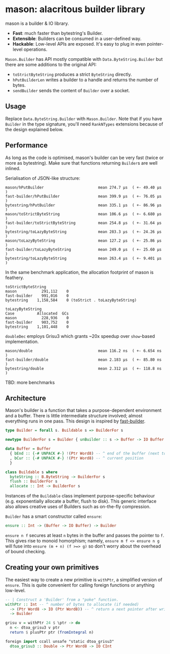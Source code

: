 mason: alacritous builder library
====

mason is a builder & IO library.

* __Fast__: much faster than bytestring's Builder.
* __Extensible__: Builders can be consumed in a user-defined way.
* __Hackable__: Low-level APIs are exposed. It's easy to plug in even pointer-level operations.

`Mason.Builder` has API mostly compatible with `Data.ByteString.Builder` but there are some additions to the original API:

* `toStrictByteString` produces a strict `ByteString` directly.
* `hPutBuilderLen` writes a builder to a handle and returns the number of bytes.
* `sendBuilder` sends the content of `Builder` over a socket.

Usage
----

Replace `Data.ByteString.Builder` with `Mason.Builder`. Note that if you have `Builder` in the type signature, you'll need `RankNTypes` extensions because of the design explained below.

Performance
----

As long as the code is optimised, mason's builder can be very fast (twice or more as bytestring). Make sure that functions returning `Builder`s are well inlined.

Serialisation of JSON-like structure:

```
mason/hPutBuilder                        mean 274.7 μs  ( +- 49.40 μs  )
fast-builder/hPutBuilder                 mean 399.9 μs  ( +- 76.05 μs  )
bytestring/hPutBuilder                   mean 335.1 μs  ( +- 86.96 μs  )
mason/toStrictByteString                 mean 106.6 μs  ( +- 6.680 μs  )
fast-builder/toStrictByteString          mean 254.8 μs  ( +- 31.64 μs  )
bytestring/toLazyByteString              mean 283.3 μs  ( +- 24.26 μs  )
mason/toLazyByteString                   mean 127.2 μs  ( +- 25.86 μs  )
fast-builder/toLazyByteString            mean 249.0 μs  ( +- 25.60 μs  )
bytestring/toLazyByteString              mean 263.4 μs  ( +- 9.401 μs  )
```

In the same benchmark application, the allocation footprint of mason is feathery.

```
toStrictByteString
mason           291,112    0
fast-builder    991,016    0
bytestring    1,158,584    0 (toStrict . toLazyByteString)

toLazyByteString
Case          Allocated  GCs
mason           228,936    0
fast-builder    903,752    0
bytestring    1,101,448    0
```

`doubleDec` employs Grisu3 which grants ~20x speedup over `show`-based implementation.

```
mason/double                             mean 116.2 ns  ( +- 6.654 ns  )
fast-builder/double                      mean 2.183 μs  ( +- 85.80 ns  )
bytestring/double                        mean 2.312 μs  ( +- 118.8 ns  )
```

TBD: more benchmarks

Architecture
----

Mason's builder is a function that takes a purpose-dependent environment and a buffer. There is little intermediate structure involved; almost everything runs in one pass. This design is inspired by [fast-builder](http://hackage.haskell.org/package/fast-builder).

```haskell
type Builder = forall s. Buildable s => BuilderFor s

newtype BuilderFor s = Builder { unBuilder :: s -> Buffer -> IO Buffer }

data Buffer = Buffer
  { bEnd :: {-# UNPACK #-} !(Ptr Word8) -- ^ end of the buffer (next to the last byte)
  , bCur :: {-# UNPACK #-} !(Ptr Word8) -- ^ current position
  }

class Buildable s where
  byteString :: B.ByteString -> BuilderFor s
  flush :: BuilderFor s
  allocate :: Int -> BuilderFor s
```

Instances of the `Buildable` class implement purpose-specific behaviour (e.g. exponentially allocate a buffer, flush to disk). This generic interface also allows creative uses of Builders such as on-the-fly compression.

`Builder` has a smart constructor called `ensure`:

```haskell
ensure :: Int -> (Buffer -> IO Buffer) -> Builder
```

`ensure n f` secures at least `n` bytes in the buffer and passes the pointer to `f`. This gives rise to monoid homorphism; namely, `ensure m f <> ensure n g` will fuse into `ensure (m + n) (f >=> g)` so don't worry about the overhead of bound checking.

Creating your own primitives
----

The easiest way to create a new primitive is `withPtr`, a simplified version of `ensure`. This is quite convenient for calling foreign functions or anything low-level.

```haskell
-- | Construct a 'Builder' from a "poke" function.
withPtr :: Int -- ^ number of bytes to allocate (if needed)
  -> (Ptr Word8 -> IO (Ptr Word8)) -- ^ return a next pointer after writing
  -> Builder

grisu v = withPtr 24 $ \ptr -> do
  n <- dtoa_grisu3 v ptr
  return $ plusPtr ptr (fromIntegral n)

foreign import ccall unsafe "static dtoa_grisu3"
  dtoa_grisu3 :: Double -> Ptr Word8 -> IO CInt
```
